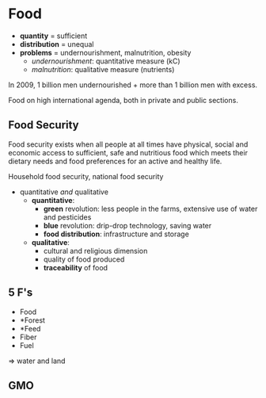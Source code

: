 # Food
- **quantity** = sufficient  
- **distribution** = unequal
- **problems** = undernourishment, malnutrition, obesity  
	- *undernourishment*: quantitative measure (kC)
	- *malnutrition*: qualitative measure (nutrients)



In 2009, 1 billion men undernourished + more than 1 billion men with excess. 

Food on high international agenda, both in private and public sections.  

## Food Security 
Food security exists when all people at all times have physical, social and economic access to sufficient, safe and nutritious food which meets their dietary needs and food preferences for an active and healthy life. 

Household food security, national food security

- quantitative *and* qualitative
	- **quantitative**:
		- **green** revolution: less people in the farms, extensive use of water and pesticides
		- **blue** revolution: drip-drop technology, saving water
		- **food distribution**: infrastructure and storage
	- **qualitative**: 
		- cultural and religious dimension
		- quality of food produced
		- **traceability** of food


## 5 F's

- Food
- *Forest
- *Feed
- Fiber
- Fuel

=> water and land 

## GMO
